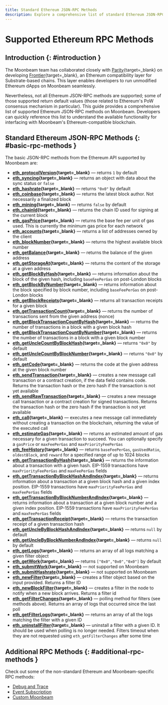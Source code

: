 ```yaml
---
title: Standard Ethereum JSON-RPC Methods
description: Explore a comprehensive list of standard Ethereum JSON-RPC methods that can be used to interface with Moonbeam nodes programmatically. 
---
```


# Supported Ethereum RPC Methods

## Introduction {: #introduction }

The Moonbeam team has collaborated closely with [Parity](https://www.parity.io){target=\_blank} on developing [Frontier](/learn/platform/technology/#frontier){target=\_blank}, an Ethereum compatibility layer for Substrate-based chains. This layer enables developers to run unmodified Ethereum dApps on Moonbeam seamlessly.

Nevertheless, not all Ethereum JSON-RPC methods are supported; some of those supported return default values (those related to Ethereum's PoW consensus mechanism in particular). This guide provides a comprehensive list of supported Ethereum JSON-RPC methods on Moonbeam. Developers can quickly reference this list to understand the available functionality for interfacing with Moonbeam's Ethereum-compatible blockchain.

## Standard Ethereum JSON-RPC Methods {: #basic-rpc-methods }

The basic JSON-RPC methods from the Ethereum API supported by Moonbeam are:
- **[eth_protocolVersion](https://ethereum.org/en/developers/docs/apis/json-rpc/#eth_protocolversion){target=\_blank}** — returns `1` by default
- **[eth_syncing](https://ethereum.org/en/developers/docs/apis/json-rpc/#eth_syncing){target=\_blank}** — returns an object with data about the sync status or `false`
- **[eth_hashrate](https://ethereum.org/en/developers/docs/apis/json-rpc/#eth_hashrate){target=\_blank}** — returns `"0x0"` by default
- **[eth_coinbase](https://ethereum.org/en/developers/docs/apis/json-rpc/#eth_coinbase){target=\_blank}** — returns the latest block author. Not necessarily a finalized block
- **[eth_mining](https://ethereum.org/en/developers/docs/apis/json-rpc/#eth_mining){target=\_blank}** — returns `false` by default
- **[eth_chainId](https://ethereum.org/en/developers/docs/apis/json-rpc/#eth_chainid){target=\_blank}** — returns the chain ID used for signing at the current block
- **[eth_gasPrice](https://ethereum.org/en/developers/docs/apis/json-rpc/#eth_gasprice){target=\_blank}** — returns the base fee per unit of gas used. This is currently the minimum gas price for each network
- **[eth_accounts](https://ethereum.org/en/developers/docs/apis/json-rpc/#eth_accounts){target=\_blank}** — returns a list of addresses owned by the client
- **[eth_blockNumber](https://ethereum.org/en/developers/docs/apis/json-rpc/#eth_blocknumber){target=\_blank}** — returns the highest available block number
- **[eth_getBalance](https://ethereum.org/en/developers/docs/apis/json-rpc/#eth_getbalance){target=\_blank}** — returns the balance of the given address
- **[eth_getStorageAt](https://ethereum.org/en/developers/docs/apis/json-rpc/#eth_getstorageat){target=\_blank}** — returns the content of the storage at a given address
- **[eth_getBlockByHash](https://ethereum.org/en/developers/docs/apis/json-rpc/#eth_getblockbyhash){target=\_blank}** — returns information about the block of the given hash, including `baseFeePerGas` on post-London blocks
- **[eth_getBlockByNumber](https://ethereum.org/en/developers/docs/apis/json-rpc/#eth_getblockbynumber){target=\_blank}** — returns information about the block specified by block number, including `baseFeePerGas` on post-London blocks
- **[eth_getBlockReceipts](https://docs.alchemy.com/reference/eth-getblockreceipts){target=\_blank}** — returns all transaction receipts for a given block
- **[eth_getTransactionCount](https://ethereum.org/en/developers/docs/apis/json-rpc/#eth_gettransactioncount){target=\_blank}** — returns the number of transactions sent from the given address (nonce)
- **[eth_getBlockTransactionCountByHash](https://ethereum.org/en/developers/docs/apis/json-rpc/#eth_getblocktransactioncountbyhash){target=\_blank}** — returns the number of transactions in a block with a given block hash
- **[eth_getBlockTransactionCountByNumber](https://ethereum.org/en/developers/docs/apis/json-rpc/#eth_getblocktransactioncountbynumber){target=\_blank}** — returns the number of transactions in a block with a given block number
- **[eth_getUncleCountByBlockHash](https://ethereum.org/en/developers/docs/apis/json-rpc/#eth_getunclecountbyblockhash){target=\_blank}** —  returns `"0x0"` by default
- **[eth_getUncleCountByBlockNumber](https://ethereum.org/en/developers/docs/apis/json-rpc/#eth_getunclecountbyblocknumber){target=\_blank}** — returns `"0x0"` by default
- **[eth_getCode](https://ethereum.org/en/developers/docs/apis/json-rpc/#eth_getcode){target=\_blank}** — returns the code at the given address at the given block number
- **[eth_sendTransaction](https://ethereum.org/en/developers/docs/apis/json-rpc/#eth_sendtransaction){target=\_blank}** — creates a new message call transaction or a contract creation, if the data field contains code. Returns the transaction hash or the zero hash if the transaction is not yet available
- **[eth_sendRawTransaction](https://ethereum.org/en/developers/docs/apis/json-rpc/#eth_sendrawtransaction){target=\_blank}** — creates a new message call transaction or a contract creation for signed transactions. Returns the transaction hash or the zero hash if the transaction is not yet available
- **[eth_call](https://ethereum.org/en/developers/docs/apis/json-rpc/#eth_call){target=\_blank}** — executes a new message call immediately without creating a transaction on the blockchain, returning the value of the executed call
- **[eth_estimateGas](https://ethereum.org/en/developers/docs/apis/json-rpc/#eth_estimategas){target=\_blank}** — returns an estimated amount of gas necessary for a given transaction to succeed. You can optionally specify a `gasPrice` or `maxFeePerGas` and `maxPriorityFeePerGas`
- **[eth_feeHistory](https://docs.alchemy.com/reference/eth-feehistory){target=\_blank}** — returns `baseFeePerGas`, `gasUsedRatio`, `oldestBlock`, and `reward` for a specified range of up to 1024 blocks
- **[eth_getTransactionByHash](https://ethereum.org/en/developers/docs/apis/json-rpc/#eth_gettransactionbyhash){target=\_blank}** — returns the information about a transaction with a given hash. EIP-1559 transactions have `maxPriorityFeePerGas` and `maxFeePerGas` fields
- **[eth_getTransactionByBlockHashAndIndex](https://ethereum.org/en/developers/docs/apis/json-rpc/#eth_gettransactionbyblockhashandindex){target=\_blank}** — returns information about a transaction at a given block hash and a given index position. EIP-1559 transactions have `maxPriorityFeePerGas` and `maxFeePerGas` fields
- **[eth_getTransactionByBlockNumberAndIndex](https://ethereum.org/en/developers/docs/apis/json-rpc/#eth_gettransactionbyblocknumberandindex){target=\_blank}** — returns information about a transaction at a given block number and a given index position. EIP-1559 transactions have `maxPriorityFeePerGas` and `maxFeePerGas` fields
- **[eth_getTransactionReceipt](https://ethereum.org/en/developers/docs/apis/json-rpc/#eth_gettransactionreceipt){target=\_blank}** — returns the transaction receipt of a given transaction hash
- **[eth_getUncleByBlockHashAndIndex](https://ethereum.org/en/developers/docs/apis/json-rpc/#eth_getunclebyblockhashandindex){target=\_blank}** — returns `null` by default
- **[eth_getUncleByBlockNumberAndIndex](https://ethereum.org/en/developers/docs/apis/json-rpc/#eth_getunclebyblocknumberandindex){target=\_blank}** — returns `null` by default
- **[eth_getLogs](https://ethereum.org/en/developers/docs/apis/json-rpc/#eth_getlogs){target=\_blank}** — returns an array of all logs matching a given filter object
- **[eth_getWork](https://ethereum.org/en/developers/docs/apis/json-rpc/#eth_getwork){target=\_blank}** — returns `["0x0","0x0","0x0"]` by default
- **[eth_submitWork](https://ethereum.org/en/developers/docs/apis/json-rpc/#eth_submitwork){target=\_blank}** — not supported on Moonbeam
- **[eth_submitHashrate](https://ethereum.org/en/developers/docs/apis/json-rpc/#eth_submithashrate){target=\_blank}** — not supported on Moonbeam
- **[eth_newFilter](https://ethereum.org/en/developers/docs/apis/json-rpc/#eth_newfilter){target=\_blank}** — creates a filter object based on the input provided. Returns a filter ID
- **[eth_newBlockFilter](https://ethereum.org/en/developers/docs/apis/json-rpc/#eth_newblockfilter){target=\_blank}** — creates a filter in the node to notify when a new block arrives. Returns a filter id
- **[eth_getFilterChanges](https://ethereum.org/en/developers/docs/apis/json-rpc/#eth_getfilterchanges){target=\_blank}** — polling method for filters (see methods above). Returns an array of logs that occurred since the last poll
- **[eth_getFilterLogs](https://ethereum.org/en/developers/docs/apis/json-rpc/#eth_getfilterlogs){target=\_blank}** — returns an array of all the logs matching the filter with a given ID
- **[eth_uninstallFilter](https://ethereum.org/en/developers/docs/apis/json-rpc/#eth_uninstallfilter){target=\_blank}** — uninstall a filter with a given ID. It should be used when polling is no longer needed. Filters timeout when they are not requested using `eth_getFilterChanges` after some time

## Additional RPC Methods {: #additional-rpc-methods }

Check out some of the non-standard Ethereum and Moonbeam-specific RPC methods:

- [Debug and Trace](/builders/json-rpc/debug-trace/)
- [Event Subscription](/builders/json-rpc/pubsub/)
- [Custom Moonbeam](/builders/json-rpc/moonbeam-custom-api/)
